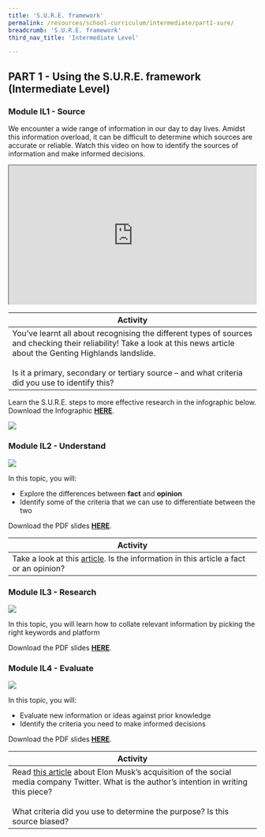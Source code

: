 ```yaml
---
title: 'S.U.R.E. framework'
permalink: /resources/school-curriculum/intermediate/part1-sure/
breadcrumb: 'S.U.R.E. framework'
third_nav_title: 'Intermediate Level'

---
```


## PART 1 - Using the S.U.R.E. framework (Intermediate Level)

### Module IL1 - Source

We encounter a wide range of information in our day to day lives. Amidst this information overload, it can be difficult to determine which sources are accurate or reliable. Watch this video on how to identify the sources of information and make informed decisions. 

<style>.embed-container { position: relative; padding-bottom: 56.25%; height: 0; overflow: hidden; max-width: 100%; } .embed-container iframe, .embed-container object, .embed-container embed { position: absolute; top: 0; left: 0; width: 100%; height: 100%; }</style><div class='embed-container'>
<iframe src="https://nlb.ap.panopto.com/Panopto/Pages/Embed.aspx?id=7c6428a8-aec2-41d7-acde-aff7001f8fd9&autoplay=false&offerviewer=true&showtitle=true&showbrand=true&captions=false&interactivity=all" height="405" width="720" style="border: 1px solid #464646;" allowfullscreen allow="autoplay"></iframe></div> 

| Activity                                                     |
| ------------------------------------------------------------ |
| You’ve learnt all about recognising the different types of sources and checking their reliability! Take a look at this news article about the Genting Highlands landslide. <br/><br/>Is it a primary, secondary or tertiary source – and what criteria did you use to identify this? |



Learn the S.U.R.E. steps to more effective research in the infographic below. Download the Infographic [**HERE**](https://go.gov.sg/sure-phase1-inter-info).

![](https://sure.nlb.gov.sg/images/curriculum-part1-infographic.jpg)



### Module IL2 - Understand

![](https://sure.nlb.gov.sg/images/curriculum-IL2-intermediate.PNG)

In this topic, you will: 

- Explore the differences between **fact** and **opinion**
- Identify some of the criteria that we can use to differentiate between the two

Download the PDF slides **[HERE](https://go.gov.sg/sure-il2-inter-slides)**.

| Activity                                                     |
| ------------------------------------------------------------ |
| Take a look at this [article](https://www.channelnewsasia.com/commentary/tiktok-instagram-age-too-young-social-media-risk-3269166). Is the information in this article a fact or an opinion? |



### Module IL3 - Research

![](https://sure.nlb.gov.sg/images/curriculum-IL3-intermediate.PNG)

In this topic, you will learn how to collate relevant information by picking the right keywords and platform

Download the PDF slides **[HERE](https://go.gov.sg/sure-il3-inter-slides)**.



### Module IL4 - Evaluate

![](https://sure.nlb.gov.sg/images/curriculum-IL4-intermediate.PNG)

In this topic, you will: 

- Evaluate new information or ideas against prior knowledge
- Identify the criteria you need to make informed decisions

Download the PDF slides **[HERE](https://go.gov.sg/sure-il4-inter-slides)**.



| Activity                                                     |
| ------------------------------------------------------------ |
| Read [this article](https://edition.cnn.com/2022/12/20/opinions/elon-musk-twitter-benavidez/index.html) about Elon Musk’s acquisition of the social media company Twitter. What is the author’s intention in writing this piece? <br><br>What criteria did you use to determine the purpose? Is this source biased? |

